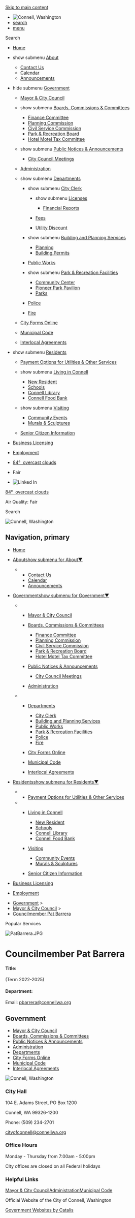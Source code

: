 [Skip to main content](https://www.cityofconnell.com/index.asp?SEC=175C54E8-6A6D-4D94-B2AD-8055C2D85944&DE=BCFC51D9-23A9-45A4-A53D-80BA52BF68E9%2F)

- ![Connell, Washington](https://www.cityofconnell.com/repository/designs/templates/GO_connell-wa_2023_resp/images/title.png)
- [search](https://www.cityofconnell.com/index.asp?SEC=175C54E8-6A6D-4D94-B2AD-8055C2D85944&DE=BCFC51D9-23A9-45A4-A53D-80BA52BF68E9)
- [menu](https://www.cityofconnell.com/index.asp?SEC=175C54E8-6A6D-4D94-B2AD-8055C2D85944&DE=BCFC51D9-23A9-45A4-A53D-80BA52BF68E9)

Search

- [Home](https://www.cityofconnell.com)
- show submenu [About](https://www.cityofconnell.com/about)
  
  - [Contact Us](https://www.cityofconnell.com/contact-us)
  - [Calendar](https://www.cityofconnell.com/calendar)
  - [Announcements](https://www.cityofconnell.com/announcements)
- hide submenu [Government](https://www.cityofconnell.com/government)
  
  - [Mayor &amp; City Council](https://www.cityofconnell.com/mayor-council)
  - show submenu [Boards, Commissions &amp; Committees](https://www.cityofconnell.com/boards)
    
    - [Finance Committee](https://www.cityofconnell.com/finance-committee)
    - [Planning Commission](https://www.cityofconnell.com/planning-commission)
    - [Civil Service Commission](https://www.cityofconnell.com/civil-service)
    - [Park &amp; Recreation Board](https://www.cityofconnell.com/rec-board)
    - [Hotel Motel Tax Committee](https://www.cityofconnell.com/hotel-tax)
  - show submenu [Public Notices &amp; Announcements](https://www.cityofconnell.com/notices)
    
    - [City Council Meetings](https://www.cityofconnell.com/meetings)
  - [Administration](https://www.cityofconnell.com/administration)
  - show submenu [Departments](https://www.cityofconnell.com/departments)
    
    - show submenu [City Clerk](https://www.cityofconnell.com/clerk)
      
      - show submenu [Licenses](https://www.cityofconnell.com/index.asp?SEC=0971D450-A0AF-4610-AFB8-6898A4F8F535)
        
        - [Financial Reports](https://www.cityofconnell.com/index.asp?SEC=5971AB60-E935-44BC-8ED2-A2A2A4D49EAE)
      - [Fees](https://www.cityofconnell.com/index.asp?SEC=253DD723-EFEA-4D23-A645-E4C0178C4D79)
      - [Utility Discount](https://www.cityofconnell.com/index.asp?SEC=CD801EBA-054D-4591-9897-8C21EECCDE53)
    - show submenu [Building and Planning Services](https://www.cityofconnell.com/buildingplanningservices)
      
      - [Planning](https://www.cityofconnell.com/index.asp?SEC=C789BBAF-DE90-4BA0-A31A-D938279F1F24)
      - [Building Permits](https://www.cityofconnell.com/index.asp?SEC=C5FFB584-99A5-4F2A-8913-C8A5FC6DFABC)
    - [Public Works](https://www.cityofconnell.com/public-works)
    - show submenu [Park &amp; Recreation Facilities](https://www.cityofconnell.com/park-rec)
      
      - [Community Center](https://www.cityofconnell.com/index.asp?SEC=636F9C16-BB38-4AE7-9E7B-FB0B52B7F609)
      - [Pioneer Park Pavilion](https://www.cityofconnell.com/index.asp?SEC=66D43D32-7975-43D6-BAD7-9F4246E44991)
      - [Parks](https://www.cityofconnell.com/index.asp?SEC=2FB5065A-F2C7-43A2-935B-CBAF666E3F42)
    - [Police](https://www.cityofconnell.com/police)
    - [Fire](https://www.cityofconnell.com/fire)
  - [City Forms Online](https://www.cityofconnell.com/city-forms)
  - [Municipal Code](https://www.codepublishing.com/wa/connell.html)
  - [Interlocal Agreements](https://www.cityofconnell.com/interlocal)
- show submenu [Residents](https://www.cityofconnell.com/residents)
  
  - [Payment Options for Utilities &amp; Other Services](https://www.cityofconnell.com/utility-billing)
  - show submenu [Living in Connell](https://www.cityofconnell.com/living-connell)
    
    - [New Resident](https://www.cityofconnell.com/new-resident)
    - [Schools](https://www.cityofconnell.com/schools)
    - [Connell Library](https://www.cityofconnell.com/library)
    - [Connell Food Bank](https://www.cityofconnell.com/food-bank)
  - show submenu [Visiting](https://www.cityofconnell.com/visiting)
    
    - [Community Events](https://www.cityofconnell.com/community-events)
    - [Murals &amp; Sculptures](https://www.cityofconnell.com/murals)
  - [Senior Citizen Information](https://www.cityofconnell.com/seniors)
- [Business Licensing](https://www.cityofconnell.com/business)
- [Employment](https://www.cityofconnell.com/employment)
- [84°  overcast clouds](https://openweathermap.org/city/5790756)
- Fair
- ![Linked In](https://www.cityofconnell.com/repository/designs/images/li_24.png)

[84°  overcast clouds](https://openweathermap.org/city/5790756)

Air Quality: Fair

Search

![Connell, Washington](https://www.cityofconnell.com/repository/designs/templates/GO_connell-wa_2023_resp/images/title.png)

## Navigation, primary

- [Home](https://www.cityofconnell.com)
- [Aboutshow submenu for About▼](https://www.cityofconnell.com/about)
  
  - - [Contact Us](https://www.cityofconnell.com/contact-us)
    - [Calendar](https://www.cityofconnell.com/calendar)
    - [Announcements](https://www.cityofconnell.com/announcements)
- [Governmentshow submenu for Government▼](https://www.cityofconnell.com/government)
  
  - - [Mayor &amp; City Council](https://www.cityofconnell.com/mayor-council)
    - [Boards, Commissions &amp; Committees](https://www.cityofconnell.com/boards)
      
      - [Finance Committee](https://www.cityofconnell.com/finance-committee)
      - [Planning Commission](https://www.cityofconnell.com/planning-commission)
      - [Civil Service Commission](https://www.cityofconnell.com/civil-service)
      - [Park &amp; Recreation Board](https://www.cityofconnell.com/rec-board)
      - [Hotel Motel Tax Committee](https://www.cityofconnell.com/hotel-tax)
    - [Public Notices &amp; Announcements](https://www.cityofconnell.com/notices)
      
      - [City Council Meetings](https://www.cityofconnell.com/meetings)
    - [Administration](https://www.cityofconnell.com/administration)
  - - [Departments](https://www.cityofconnell.com/departments)
      
      - [City Clerk](https://www.cityofconnell.com/clerk)
      - [Building and Planning Services](https://www.cityofconnell.com/buildingplanningservices)
      - [Public Works](https://www.cityofconnell.com/public-works)
      - [Park &amp; Recreation Facilities](https://www.cityofconnell.com/park-rec)
      - [Police](https://www.cityofconnell.com/police)
      - [Fire](https://www.cityofconnell.com/fire)
    - [City Forms Online](https://www.cityofconnell.com/city-forms)
    - [Municipal Code](https://www.codepublishing.com/wa/connell.html)
    - [Interlocal Agreements](https://www.cityofconnell.com/interlocal)
- [Residentsshow submenu for Residents▼](https://www.cityofconnell.com/residents)
  
  - - [Payment Options for Utilities &amp; Other Services](https://www.cityofconnell.com/utility-billing)
  - - [Living in Connell](https://www.cityofconnell.com/living-connell)
      
      - [New Resident](https://www.cityofconnell.com/new-resident)
      - [Schools](https://www.cityofconnell.com/schools)
      - [Connell Library](https://www.cityofconnell.com/library)
      - [Connell Food Bank](https://www.cityofconnell.com/food-bank)
    - [Visiting](https://www.cityofconnell.com/visiting)
      
      - [Community Events](https://www.cityofconnell.com/community-events)
      - [Murals &amp; Sculptures](https://www.cityofconnell.com/murals)
    - [Senior Citizen Information](https://www.cityofconnell.com/seniors)
- [Business Licensing](https://www.cityofconnell.com/business)
- [Employment](https://www.cityofconnell.com/employment)

<!--THE END-->

- [Government](https://www.cityofconnell.com/government) &gt;
- [Mayor &amp; City Council](https://www.cityofconnell.com/mayor-council) &gt;
- [Councilmember Pat Barrera](https://www.cityofconnell.com/index.asp?SEC=175C54E8-6A6D-4D94-B2AD-8055C2D85944&DE=BCFC51D9-23A9-45A4-A53D-80BA52BF68E9)

Popular Services

![PatBarrera.JPG](https://www.cityofconnell.com/vertical/Sites/%7B5EC177C6-8A65-48BE-BB20-78D21372A172%7D/uploads/PatBarrera_Web.jpg)

# Councilmember Pat Barrera

#### Title:

(Term 2022-2025)

#### Department:

Email: pbarrera@connellwa.org

## Government

- [Mayor &amp; City Council](https://www.cityofconnell.com/mayor-council)
- [Boards, Commissions &amp; Committees](https://www.cityofconnell.com/boards)
- [Public Notices &amp; Announcements](https://www.cityofconnell.com/notices)
- [Administration](https://www.cityofconnell.com/administration)
- [Departments](https://www.cityofconnell.com/departments)
- [City Forms Online](https://www.cityofconnell.com/city-forms)
- [Municipal Code](https://www.codepublishing.com/wa/connell.html)
- [Interlocal Agreements](https://www.cityofconnell.com/interlocal)

![Connell, Washington](https://www.cityofconnell.com/repository/designs/templates/GO_connell-wa_2023_resp/images/footer-title.png)

### City Hall

104 E. Adams Street, PO Box 1200

Connell, WA 99326-1200

Phone: (509) 234-2701

[cityofconnell@connellwa.org](mailto:cityofconnell@connellwa.org)

### Office Hours

Monday - Thursday from 7:00am - 5:00pm

City offices are closed on all Federal holidays

### Helpful Links

[Mayor &amp; City Council](https://www.cityofconnell.com/mayor-council)[Administration](https://www.cityofconnell.com/administration)[Municipal Code](https://www.codepublishing.com/wa/connell.html)

Official Website of the City of Connell, Washington

[Government Websites by Catalis](https://catalisgov.com)